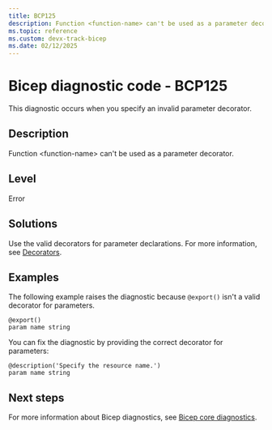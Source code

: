 ```yaml
---
title: BCP125
description: Function <function-name> can't be used as a parameter decorator.
ms.topic: reference
ms.custom: devx-track-bicep
ms.date: 02/12/2025
---
```


# Bicep diagnostic code - BCP125

This diagnostic occurs when you specify an invalid parameter decorator.

## Description

Function \<function-name> can't be used as a parameter decorator.

## Level

Error

## Solutions

Use the valid decorators for parameter declarations.  For more information, see [Decorators](../parameters.md#use-decorators).

## Examples

The following example raises the diagnostic because `@export()` isn't a valid decorator for parameters.

```bicep
@export()
param name string 
```

You can fix the diagnostic by providing the correct decorator for parameters:

```bicep
@description('Specify the resource name.')
param name string 
```

## Next steps

For more information about Bicep diagnostics, see [Bicep core diagnostics](../bicep-core-diagnostics.md).

